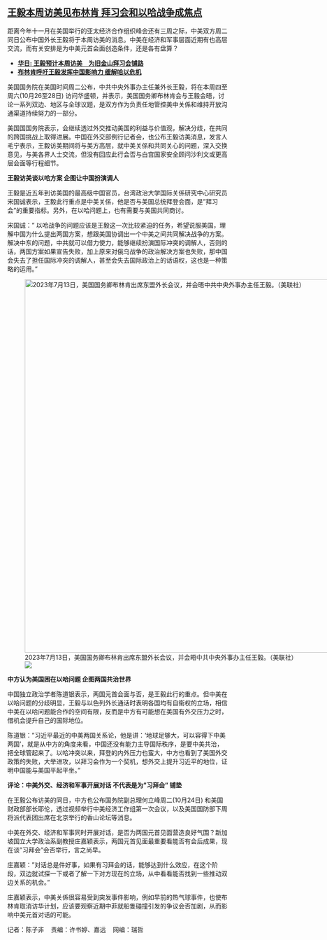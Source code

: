<!--1698160200000-->
[王毅本周访美见布林肯    拜习会和以哈战争成焦点](https://www.rfa.org/mandarin/yataibaodao/junshiwaijiao/ec-10242023074318.html)
------

<p>距离今年十一月在美国举行的亚太经济合作组织峰会还有三周之际，中美双方周二同日公布中国外长王毅将于本周访美的消息。中美在经济和军事层面近期有也高层交流，而有关安排是为中美元首会面创造条件，还是各有盘算？</p><ul><li><strong><span class="result-title"> <a class="state-published" href="https://www.rfa.org/mandarin/Xinwen/4-10232023110850.html">华日: 王毅预计本周访美　为旧金山拜习会铺路</a> </span></strong></li><li><span class="result-title"> <a class="state-published" href="https://www.rfa.org/mandarin/Xinwen/8-10142023162743.html"><strong>布林肯呼吁王毅发挥中国影响力 缓解哈以危机</strong></a> </span></li></ul><p>美国国务院在美国时间周二公布，中共中央外事办主任兼外长王毅，将在本周四至周六(10月26至28日) 访问华盛顿，并表示，美国国务卿布林肯会与王毅会晤，讨论一系列双边、地区与全球议题，是双方作为负责任地管控美中关係和维持开放沟通渠道持续努力的一部分。</p><p>美国国国务院表示，会继续透过外交推动美国的利益与价值观，解决分歧，在共同的跨国挑战上取得进展。中国在外交部例行记者会，也公布王毅访美消息，发言人毛宁表示，王毅访美期间将与美方高层，就中美关係和共同关心的问题，深入交换意见，与美各界人士交流，但没有回应此行会否与白宫国家安全顾问沙利文或更高层会面等行程细节。</p><p><strong>王毅访美谈以哈方案 企图让中国扮演调人</strong></p><p>王毅是近五年到访美国的最高级中国官员，台湾政治大学国际关係研究中心研究员宋国诚表示，王毅此行重点是中美关係，他是否与美国总统拜登会面，是”拜习会”的重要指标。另外，在以哈问题上，也有需要与美国共同商讨。</p><p>宋国诚：” 以哈战争的问题应该是王毅这一次比较紧迫的任务，希望说服美国，理解中国为什么提出两国方案，想跟美国协调出一个中美之间共同解决战争的方案。解决中东的问题，中共就可以借力使力，能够继续扮演国际冲突的调解人，否则的话，两国方案如果宣告失败，加上原来对俄乌战争的政治解决方案也失败，那中国会失去了担任国际冲突的调解人，甚至会失去国际政治上的话语权，这也是一种策略的运用。”</p><p><figure class="image-richtext image-inline captioned" style="width:1280px;"><img alt="2023年7月13日，美国国务卿布林肯出席东盟外长会议，并会晤中共中央外事办主任王毅。（美联社）" height="853" src="https://www.rfa.org/mandarin/yataibaodao/junshiwaijiao/ec-10242023074318.html/ap23194413569884.jpg/@@images/31ed26ce-7247-41e4-a9c3-c1a8189040dd.jpeg" title="AP23194413569884.jpg" width="1280"/><figcaption class="image-caption">2023年7月13日，美国国务卿布林肯出席东盟外长会议，并会晤中共中央外事办主任王毅。（美联社）</figcaption><small></small><div id="zoomattribute"><a data-caption="2023年7月13日，美国国务卿布林肯出席东盟外长会议，并会晤中共中央外事办主任王毅。（美联社）" data-fancybox="" href="https://www.rfa.org/mandarin/yataibaodao/junshiwaijiao/ec-10242023074318.html/ap23194413569884.jpg" id="single_image" title="2023年7月13日，美国国务卿布林肯出席东盟外长会议，并会晤中共中央外事办主任王毅。（美联社）"><img src="/++plone++rfa-resources/img/icon-zoom.png"/></a></div></figure></p><p><strong>中方认为美国困在以哈问题 企图两国共治世界</strong></p><p>中国独立政治学者陈道银表示，两国元首会面与否，是王毅此行的重点。但中美在以哈问题的分歧明显，王毅与以色列外长通话时表明各国均有自衞权的立场，相信中美在以哈问题能合作的空间有限，反而是中方有可能想在美国有外交压力之时，借机会提升自己的国际地位。</p><p>陈道银：”习近平最近的中美两国关系论，他是讲：‘地球足够大，可以容得下中美两国’，就是从中方的角度来看，中国还没有能力主导国际秩序，是要中美共治，把全球管起来了。以哈冲突以来，拜登的内外压力也蛮大，中方也看到了美国外交政策的失败，大举进攻，以拜习会作为一个契机，想外交上提升习近平的地位，证明中国能与美国平起平坐。”</p><p><strong>评论：中美外交、经济和军事开展对话 不代表是为”习拜会” 铺垫</strong></p><p>在王毅公布访美的同日，中方也公布国务院副总理何立峰周二(10月24日) 和美国财政部部长耶伦，透过视频举行中美经济工作组第一次会议，以及美国国防部下周将派代表团出席在北京举行的香山论坛等消息。</p><p>中美在外交、经济和军事同时开展对话，是否为两国元首见面营造良好气围？新加坡国立大学政治系副教授庄嘉颖表示，两国元首见面最重要看能否有会后成果，现在谈”习拜会”会否举行，言之尚早。</p><p>庄嘉颖：”对话总是件好事，如果有习拜会的话，能够达到什么效应，在这个阶段，双边就试探一下或者了解一下对方现在的立场，从中看看能否找到一些推动双边关系的机会。”</p><p>庄嘉颖表示，中美关係很容易受到突发事件影响，例如早前的热气球事件，也使布林肯取消访华计划，应该要观察近期中菲就船隻碰撞引发的争议会否加剧，从而影响中美元首对话的可能。</p><p>记者：陈子非    责编：许书婷、嘉远    网编：瑞哲</p>
